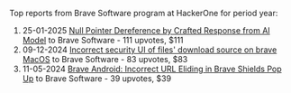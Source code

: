 Top reports from Brave Software program at HackerOne for period year:

1. 25-01-2025 [Null Pointer Dereference by Crafted Response from AI Model](https://hackerone.com/reports/2958097) to Brave Software - 111 upvotes, $111
2. 09-12-2024 [ Incorrect security UI of files' download source on brave MacOS](https://hackerone.com/reports/2888770) to Brave Software - 83 upvotes, $83
3. 11-05-2024 [Brave Android: Incorrect URL Eliding in Brave Shields Pop Up](https://hackerone.com/reports/2501378) to Brave Software - 39 upvotes, $39
